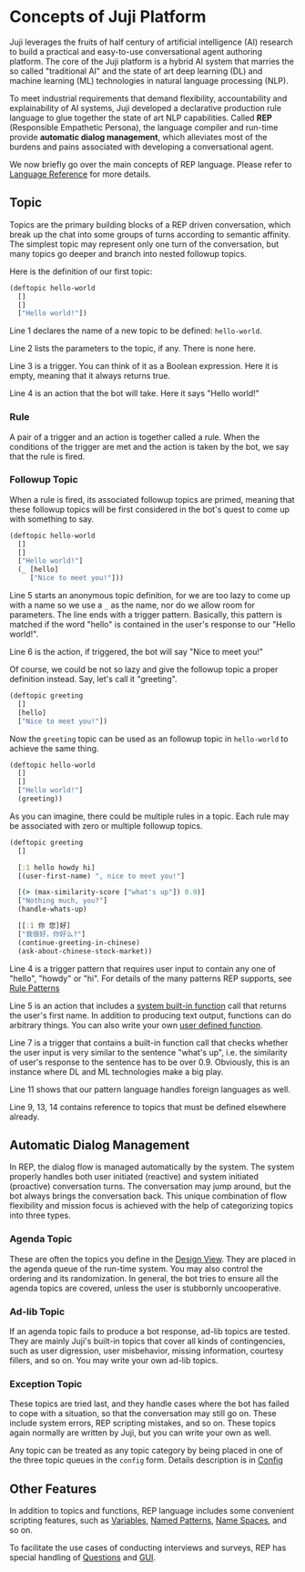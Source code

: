 # Concepts of Juji Platform

Juji leverages the fruits of half century of artificial
intelligence (AI) research to build a practical and easy-to-use conversational
agent authoring platform. The core of the Juji platform is a hybrid AI system
that marries the so called "traditional AI" and the state of art deep learning
(DL) and machine learning (ML) technologies in natural language processing (NLP).

To meet industrial requirements that demand flexibility, accountability and
explainability of AI systems, Juji developed a declarative production rule
language to glue together the state of art NLP
capabilities. Called **REP** (Responsible Empathetic Persona), the language compiler
and run-time provide **automatic dialog management**, which alleviates most of the
burdens and pains associated with developing a conversational agent.

We now briefly go over the main concepts of REP language. Please refer to [Language
Reference](reference.md) for more details.

## Topic

Topics are the primary building blocks of a REP driven conversation, which break
up the chat into some groups of turns according to semantic affinity. The
simplest topic may represent only one turn of the conversation, but many topics go
deeper and branch into nested followup topics.

Here is the definition of our first topic:

```clojure
(deftopic hello-world
  []
  []
  ["Hello world!"])
```

Line 1 declares the name of a new topic to be defined: `hello-world`.

Line 2 lists the parameters to the topic, if any. There is none here.

Line 3 is a trigger. You can think of it as a Boolean expression. Here it is empty,
meaning that it always returns true.

Line 4 is an action that the bot will take. Here it says "Hello world!"

### Rule

A pair of a trigger and an action is together called a rule. When the conditions
of the trigger are met and the action is taken by the bot, we say that the rule is fired.

### Followup Topic

When a rule is fired, its associated followup topics are primed, meaning that
these followup topics will be first considered in the bot's quest to come up
with something to say.

```clojure
(deftopic hello-world
  []
  []
  ["Hello world!"]
  (_ [hello]
     ["Nice to meet you!"]))

```
Line 5 starts an anonymous topic definition, for we are too lazy to come up with
a name so we use a `_` as the name, nor do we allow room for parameters. The line
ends with a trigger pattern. Basically, this pattern is matched if the word
"hello" is contained in the user's response to our "Hello world!".

Line 6 is the action, if triggered, the bot will say "Nice to meet you!"

Of course, we could be not so lazy and give the followup topic a proper
definition instead. Say, let's call it "greeting".

```clojure
(deftopic greeting
  []
  [hello]
  ["Nice to meet you!"])

```

Now the `greeting` topic can be used as an followup topic in `hello-world` to
achieve the same thing.

```clojure
(deftopic hello-world
  []
  []
  ["Hello world!"]
  (greeting))

```

As you can imagine, there could be multiple rules in a topic. Each rule may be
associated with zero or multiple followup topics.

```clojure
(deftopic greeting
  []

  [:1 hello howdy hi]
  [(user-first-name) ", nice to meet you!"]

  [(> (max-similarity-score ["what's up"]) 0.9)]
  ["Nothing much, you?"]
  (handle-whats-up)

  [[:1 你 您]好]
  ["我很好，你好么?"]
  (continue-greeting-in-chinese)
  (ask-about-chinese-stock-market))

```
Line 4 is a trigger pattern that requires user input to contain any one of "hello",
"howdy" or "hi". For details of the many patterns REP supports, see [Rule Patterns](reference.md#rule-pattern)

Line 5 is an action that includes a [system built-in function](function.md) call
that returns the user's first name. In addition to producing text output,
functions can do arbitrary things. You can also write your own [user defined function](udf.md).

Line 7 is a trigger that contains a built-in function call that checks whether
the user input is very similar to the sentence "what's up", i.e. the similarity
of user's response to the sentence has to be over 0.9. Obviously, this is an
instance where DL and ML technologies make a big play.

Line 11 shows that our pattern language handles foreign languages as well.

Line 9, 13, 14 contains reference to topics that must be defined elsewhere
already.

## Automatic Dialog Management

In REP, the dialog flow is managed automatically by the system. The system
properly handles both user initiated (reactive) and system initiated (proactive)
conversation turns. The conversation may jump around, but the bot always brings
the conversation back. This unique combination of flow flexibility and mission
focus is achieved with the help of categorizing topics into three types.

### Agenda Topic

These are often the topics you define in the [Design View](design.md). They
are placed in the agenda queue of the run-time system. You may also control the
ordering and its randomization. In general, the bot tries to ensure all the
agenda topics are covered, unless the user is stubbornly uncooperative.

### Ad-lib Topic

If an agenda topic fails to produce a bot response, ad-lib topics are tested.
They are mainly Juji's built-in topics that cover all kinds of
contingencies, such as user digression, user misbehavior, missing information, courtesy fillers,
and so on. You may write your own ad-lib topics.

### Exception Topic

These topics are tried last, and they handle cases where the bot has failed to
cope with a situation, so that the conversation may still go on. These include
system errors, REP scripting mistakes, and so on. These topics again normally are
written by Juji, but you can write your own as well.

Any topic can be treated as any topic category by being placed in one of the
three topic queues in the `config` form. Details description is in [Config](reference.md#config)

## Other Features

In addition to topics and functions, REP language includes some convenient scripting
features, such as [Variables](reference.md#variable), [Named
Patterns](reference.md#named-pattern), [Name Spaces](reference.md#namespace), and so on.

To facilitate the use cases of conducting interviews and surveys, REP has
special handling of
[Questions](reference.md#question) and [GUI](reference.md#gui).
